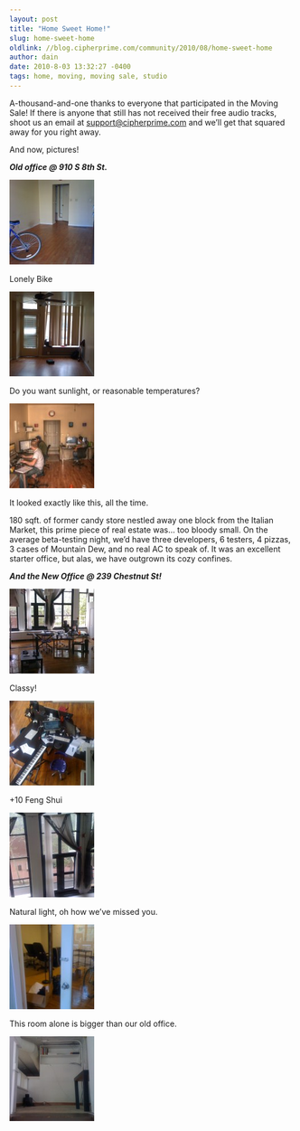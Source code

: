 ```yaml
---
layout: post
title: "Home Sweet Home!"
slug: home-sweet-home
oldlink: //blog.cipherprime.com/community/2010/08/home-sweet-home
author: dain
date: 2010-8-03 13:32:27 -0400
tags: home, moving, moving sale, studio
---
```


A-thousand-and-one thanks to everyone that participated in the Moving Sale! If there is anyone that still has not received their free audio tracks, shoot us an email at [support@cipherprime.com](mailto:support@cipherprime.com) and we’ll get that squared away for you right away.

And now, pictures!

_**Old office @ 910 S 8th St.**_

[![](/img/blog/IMG_0471-e1280847668615-150x150.jpg "IMG_0471")](/img/blog/IMG_0471-e1280847668615.jpg)

Lonely Bike

[![](/img/blog/IMG_0344-150x150.jpg "IMG_0344")](/img/blog/IMG_0344.jpeg)

Do you want sunlight, or reasonable temperatures?

[![](/img/blog/hdr_office.jpg "hdr_office")](/img/blog/hdr_office.jpg)

It looked exactly like this, all the time.

180 sqft. of former candy store nestled away one block from the Italian Market, this prime piece of real estate was… too bloody small. On the average beta-testing night, we’d have three developers, 6 testers, 4 pizzas, 3 cases of Mountain Dew, and no real AC to speak of. It was an excellent starter office, but alas, we have outgrown its cozy confines.

_**And the New Office @ 239 Chestnut St!**_

[![](/img/blog/IMG_0534-e1280866630918-150x150.jpg "IMG_0534")](/img/blog/IMG_0534.jpg)

Classy!

[![](/img/blog/IMG_0529-e1280863925900-150x150.jpg "IMG_0529")](/img/blog/IMG_0529-e1280863925900.jpg)

+10 Feng Shui

[![](/img/blog/IMG_0530.jpg "IMG_0530")](/img/blog/IMG_0530.jpg)

Natural light, oh how we’ve missed you.

[![](/img/blog/IMG_0531-e1280863902332-150x150.jpg "IMG_0531")](/img/blog/IMG_0531-e1280863902332.jpg)

This room alone is bigger than our old office.

[![](/img/blog/IMG_0527-e1280867554901-150x150.jpg "IMG_0527")](/img/blog/IMG_0527-e1280863955475.jpg)
